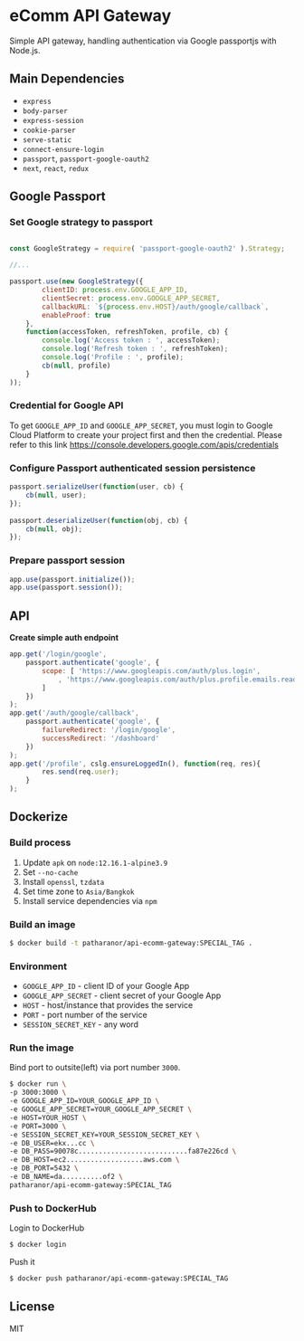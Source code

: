 # **eComm API Gateway**

Simple API gateway, handling authentication via Google passportjs with Node.js.

## **Main Dependencies**

 - `express`
 - `body-parser`
 - `express-session`
 - `cookie-parser`
 - `serve-static`
 - `connect-ensure-login`
 - `passport`, `passport-google-oauth2`
 - `next`, `react`, `redux`

## **Google Passport**

### **Set Google strategy to passport**

```js

const GoogleStrategy = require( 'passport-google-oauth2' ).Strategy;

//...

passport.use(new GoogleStrategy({
        clientID: process.env.GOOGLE_APP_ID,
        clientSecret: process.env.GOOGLE_APP_SECRET,
        callbackURL: `${process.env.HOST}/auth/google/callback`, 
        enableProof: true
    },
    function(accessToken, refreshToken, profile, cb) {
        console.log('Access token : ', accessToken);
        console.log('Refresh token : ', refreshToken);
        console.log('Profile : ', profile);
        cb(null, profile)
    }
));
```

### Credential for Google API

To get `GOOGLE_APP_ID` and `GOOGLE_APP_SECRET`, you must login to Google Cloud Platform to create your project first and then the credential. Please refer to this link https://console.developers.google.com/apis/credentials

### **Configure Passport authenticated session persistence**

```js
passport.serializeUser(function(user, cb) {
    cb(null, user);
});
  
passport.deserializeUser(function(obj, cb) {
    cb(null, obj);
});
```

### **Prepare passport session**

```js
app.use(passport.initialize());
app.use(passport.session());
```

## **API**

**Create simple auth endpoint**

```js
app.get('/login/google', 
    passport.authenticate('google', { 
        scope: [ 'https://www.googleapis.com/auth/plus.login',
            , 'https://www.googleapis.com/auth/plus.profile.emails.read' 
        ]
    })
);
app.get('/auth/google/callback',
    passport.authenticate('google', { 
        failureRedirect: '/login/google',
        successRedirect: '/dashboard'
    })
);
app.get('/profile', cslg.ensureLoggedIn(), function(req, res){
        res.send(req.user);
    }
);
```

## **Dockerize**

### **Build process** 

 1. Update `apk` on `node:12.16.1-alpine3.9`
 2. Set `--no-cache` 
 3. Install `openssl`, `tzdata`
 4. Set time zone to `Asia/Bangkok`
 5. Install service dependencies via `npm` 

### **Build an image**

```bash
$ docker build -t patharanor/api-ecomm-gateway:SPECIAL_TAG .
```
### **Environment**

 - `GOOGLE_APP_ID` - client ID of your Google App
 - `GOOGLE_APP_SECRET` - client secret of your Google App
 - `HOST` - host/instance that provides the service
 - `PORT` - port number of the service
 - `SESSION_SECRET_KEY` - any word

### **Run the image**

Bind port to outsite(left) via port number `3000`.

```bash
$ docker run \
-p 3000:3000 \
-e GOOGLE_APP_ID=YOUR_GOOGLE_APP_ID \
-e GOOGLE_APP_SECRET=YOUR_GOOGLE_APP_SECRET \
-e HOST=YOUR_HOST \
-e PORT=3000 \
-e SESSION_SECRET_KEY=YOUR_SESSION_SECRET_KEY \
-e DB_USER=ekx...cc \
-e DB_PASS=90078c...........................fa87e226cd \
-e DB_HOST=ec2...................aws.com \
-e DB_PORT=5432 \
-e DB_NAME=da..........of2 \
patharanor/api-ecomm-gateway:SPECIAL_TAG
```

### **Push to DockerHub**

Login to DockerHub

```bash
$ docker login
```

Push it
```bash
$ docker push patharanor/api-ecomm-gateway:SPECIAL_TAG
```

## **License**

MIT